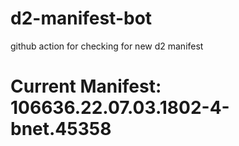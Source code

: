 # d2-manifest-bot
github action for checking for new d2 manifest

# Current Manifest: 106636.22.07.03.1802-4-bnet.45358